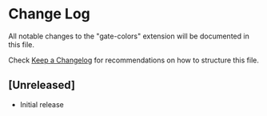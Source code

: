 # Change Log

All notable changes to the "gate-colors" extension will be documented in this file.

Check [Keep a Changelog](http://keepachangelog.com/) for recommendations on how to structure this file.

## [Unreleased]

- Initial release